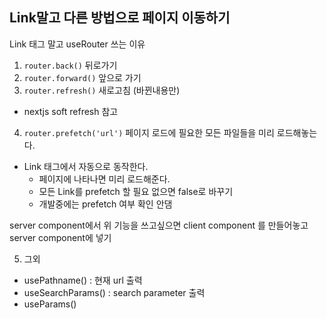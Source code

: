 ## Link말고 다른 방법으로 페이지 이동하기

Link 태그 말고 useRouter 쓰는 이유

1. `router.back()` 뒤로가기
2. `router.forward()` 앞으로 가기
3. `router.refresh()` 새로고침 (바뀐내용만)

- nextjs soft refresh 참고

4. `router.prefetch('url')` 페이지 로드에 필요한 모든 파일들을 미리 로드해놓는다.

- Link 태그에서 자동으로 동작한다.
  - 페이지에 나타나면 미리 로드해준다.
  - 모든 Link를 prefetch 할 필요 없으면 false로 바꾸기
  - 개발중에는 prefetch 여부 확인 안댐

server component에서 위 기능을 쓰고싶으면 client component 를 만들어놓고 server component에 넣기

5. 그외

- usePathname() : 현재 url 출력
- useSearchParams() : search parameter 출력
- useParams()
